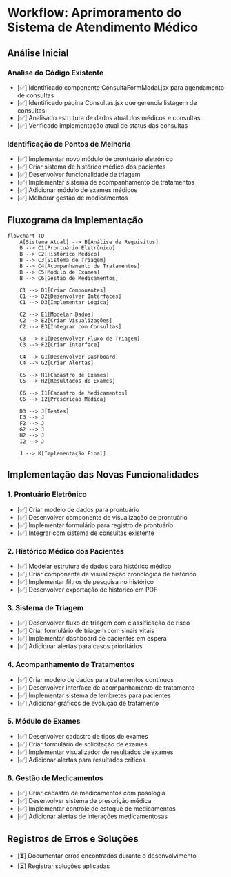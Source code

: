 # Workflow: Aprimoramento do Sistema de Atendimento Médico

## Análise Inicial

### Análise do Código Existente

- [✅] Identificado componente ConsultaFormModal.jsx para agendamento de consultas
- [✅] Identificado página Consultas.jsx que gerencia listagem de consultas
- [✅] Analisado estrutura de dados atual dos médicos e consultas
- [✅] Verificado implementação atual de status das consultas

### Identificação de Pontos de Melhoria

- [✅] Implementar novo módulo de prontuário eletrônico
- [✅] Criar sistema de histórico médico dos pacientes
- [✅] Desenvolver funcionalidade de triagem
- [✅] Implementar sistema de acompanhamento de tratamentos
- [✅] Adicionar módulo de exames médicos
- [✅] Melhorar gestão de medicamentos

## Fluxograma da Implementação

```mermaid
flowchart TD
    A[Sistema Atual] --> B[Análise de Requisitos]
    B --> C1[Prontuário Eletrônico]
    B --> C2[Histórico Médico]
    B --> C3[Sistema de Triagem]
    B --> C4[Acompanhamento de Tratamentos]
    B --> C5[Módulo de Exames]
    B --> C6[Gestão de Medicamentos]
    
    C1 --> D1[Criar Componentes]
    C1 --> D2[Desenvolver Interfaces]
    C1 --> D3[Implementar Lógica]
    
    C2 --> E1[Modelar Dados]
    C2 --> E2[Criar Visualizações]
    C2 --> E3[Integrar com Consultas]
    
    C3 --> F1[Desenvolver Fluxo de Triagem]
    C3 --> F2[Criar Interface]
    
    C4 --> G1[Desenvolver Dashboard]
    C4 --> G2[Criar Alertas]
    
    C5 --> H1[Cadastro de Exames]
    C5 --> H2[Resultados de Exames]
    
    C6 --> I1[Cadastro de Medicamentos]
    C6 --> I2[Prescrição Médica]
    
    D3 --> J[Testes]
    E3 --> J
    F2 --> J
    G2 --> J
    H2 --> J
    I2 --> J
    
    J --> K[Implementação Final]
```

## Implementação das Novas Funcionalidades

### 1. Prontuário Eletrônico

- [✅] Criar modelo de dados para prontuário
- [✅] Desenvolver componente de visualização de prontuário
- [✅] Implementar formulário para registro de prontuário
- [✅] Integrar com sistema de consultas existente

### 2. Histórico Médico dos Pacientes

- [✅] Modelar estrutura de dados para histórico médico
- [✅] Criar componente de visualização cronológica de histórico
- [✅] Implementar filtros de pesquisa no histórico
- [✅] Desenvolver exportação de histórico em PDF

### 3. Sistema de Triagem

- [✅] Desenvolver fluxo de triagem com classificação de risco
- [✅] Criar formulário de triagem com sinais vitais
- [✅] Implementar dashboard de pacientes em espera
- [✅] Adicionar alertas para casos prioritários

### 4. Acompanhamento de Tratamentos

- [✅] Criar modelo de dados para tratamentos contínuos
- [✅] Desenvolver interface de acompanhamento de tratamento
- [✅] Implementar sistema de lembretes para pacientes
- [✅] Adicionar gráficos de evolução de tratamento

### 5. Módulo de Exames

- [✅] Desenvolver cadastro de tipos de exames
- [✅] Criar formulário de solicitação de exames
- [✅] Implementar visualizador de resultados de exames
- [✅] Adicionar alertas para resultados críticos

### 6. Gestão de Medicamentos

- [✅] Criar cadastro de medicamentos com posologia
- [✅] Desenvolver sistema de prescrição médica
- [✅] Implementar controle de estoque de medicamentos
- [✅] Adicionar alertas de interações medicamentosas

## Registros de Erros e Soluções

- [⏳] Documentar erros encontrados durante o desenvolvimento
- [⏳] Registrar soluções aplicadas 
